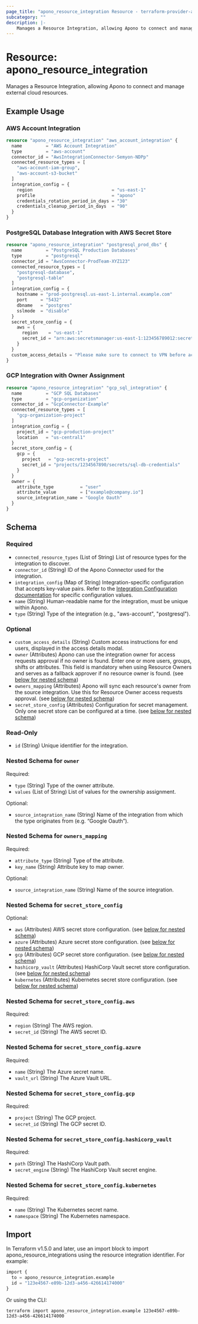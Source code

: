 ```yaml
---
page_title: "apono_resource_integration Resource - terraform-provider-apono"
subcategory: ""
description: |-
    Manages a Resource Integration, allowing Apono to connect and manage external cloud resources.
---
```


# Resource: apono_resource_integration

Manages a Resource Integration, allowing Apono to connect and manage external cloud resources.

## Example Usage

### AWS Account Integration

```terraform
resource "apono_resource_integration" "aws_account_integration" {
  name         = "AWS Account Integration"
  type         = "aws-account"
  connector_id = "AwsIntegrationConnector-Semyon-NDPp"
  connected_resource_types = [
    "aws-account-iam-group",
    "aws-account-s3-bucket"
  ]
  integration_config = {
    region                              = "us-east-1"
    profile                             = "apono"
    credentials_rotation_period_in_days = "30"
    credentials_cleanup_period_in_days  = "90"
  }
}
```

### PostgreSQL Database Integration with AWS Secret Store

```terraform
resource "apono_resource_integration" "postgresql_prod_dbs" {
  name         = "PostgreSQL Production Databases"
  type         = "postgresql"
  connector_id = "AwsConnector-ProdTeam-XYZ123"
  connected_resource_types = [
    "postgresql-database",
    "postgresql-table"
  ]
  integration_config = {
    hostname = "prod-postgresql.us-east-1.internal.example.com"
    port     = "5432"
    dbname   = "postgres"
    sslmode  = "disable"
  }
  secret_store_config = {
    aws = {
      region    = "us-east-1"
      secret_id = "arn:aws:secretsmanager:us-east-1:123456789012:secret:/prod/postgresql/apono"
    }
  }
  custom_access_details = "Please make sure to connect to VPN before accessing the DBs"
}
```

### GCP Integration with Owner Assignment 

```terraform
resource "apono_resource_integration" "gcp_sql_integration" {
  name         = "GCP SQL Databases"
  type         = "gcp-organization"
  connector_id = "GcpConnector-Example"
  connected_resource_types = [
    "gcp-organization-project"
  ]
  integration_config = {
    project_id = "gcp-production-project"
    location   = "us-central1"
  }
  secret_store_config = {
    gcp = {
      project   = "gcp-secrets-project"
      secret_id = "projects/1234567890/secrets/sql-db-credentials"
    }
  }
  owner = {
    attribute_type          = "user"
    attribute_value         = ["example@company.io"]
    source_integration_name = "Google Oauth"
  }
}
```

<!-- schema generated by tfplugindocs -->
## Schema

### Required

- `connected_resource_types` (List of String) List of resource types for the integration to discover.
- `connector_id` (String) ID of the Apono Connector used for the integration.
- `integration_config` (Map of String) Integration-specific configuration that accepts key-value pairs. Refer to the [Integration Configuration documentation](https://docs.apono.io/metadata-for-integration-config) for specific configuration values.
- `name` (String) Human-readable name for the integration, must be unique within Apono.
- `type` (String) Type of the integration (e.g., "aws-account", "postgresql").

### Optional

- `custom_access_details` (String) Custom access instructions for end users, displayed in the access details modal.
- `owner` (Attributes) Apono can use the integration owner for access requests approval if no owner is found. Enter one or more users, groups, shifts or attributes. This field is mandatory when using Resource Owners and serves as a fallback approver if no resource owner is found. (see [below for nested schema](#nestedatt--owner))
- `owners_mapping` (Attributes) Apono will sync each resource's owner from the source integration. Use this for Resource Owner access requests approval. (see [below for nested schema](#nestedatt--owners_mapping))
- `secret_store_config` (Attributes) Configuration for secret management. Only one secret store can be configured at a time. (see [below for nested schema](#nestedatt--secret_store_config))

### Read-Only

- `id` (String) Unique identifier for the integration.

<a id="nestedatt--owner"></a>
### Nested Schema for `owner`

Required:

- `type` (String) Type of the owner attribute.
- `values` (List of String) List of values for the ownership assignment.

Optional:

- `source_integration_name` (String) Name of the integration from which the type originates from (e.g. “Google Oauth”).


<a id="nestedatt--owners_mapping"></a>
### Nested Schema for `owners_mapping`

Required:

- `attribute_type` (String) Type of the attribute.
- `key_name` (String) Attribute key to map owner.

Optional:

- `source_integration_name` (String) Name of the source integration.


<a id="nestedatt--secret_store_config"></a>
### Nested Schema for `secret_store_config`

Optional:

- `aws` (Attributes) AWS secret store configuration. (see [below for nested schema](#nestedatt--secret_store_config--aws))
- `azure` (Attributes) Azure secret store configuration. (see [below for nested schema](#nestedatt--secret_store_config--azure))
- `gcp` (Attributes) GCP secret store configuration. (see [below for nested schema](#nestedatt--secret_store_config--gcp))
- `hashicorp_vault` (Attributes) HashiCorp Vault secret store configuration. (see [below for nested schema](#nestedatt--secret_store_config--hashicorp_vault))
- `kubernetes` (Attributes) Kubernetes secret store configuration. (see [below for nested schema](#nestedatt--secret_store_config--kubernetes))

<a id="nestedatt--secret_store_config--aws"></a>
### Nested Schema for `secret_store_config.aws`

Required:

- `region` (String) The AWS region.
- `secret_id` (String) The AWS secret ID.


<a id="nestedatt--secret_store_config--azure"></a>
### Nested Schema for `secret_store_config.azure`

Required:

- `name` (String) The Azure secret name.
- `vault_url` (String) The Azure Vault URL.


<a id="nestedatt--secret_store_config--gcp"></a>
### Nested Schema for `secret_store_config.gcp`

Required:

- `project` (String) The GCP project.
- `secret_id` (String) The GCP secret ID.


<a id="nestedatt--secret_store_config--hashicorp_vault"></a>
### Nested Schema for `secret_store_config.hashicorp_vault`

Required:

- `path` (String) The HashiCorp Vault path.
- `secret_engine` (String) The HashiCorp Vault secret engine.


<a id="nestedatt--secret_store_config--kubernetes"></a>
### Nested Schema for `secret_store_config.kubernetes`

Required:

- `name` (String) The Kubernetes secret name.
- `namespace` (String) The Kubernetes namespace.

## Import

In Terraform v1.5.0 and later, use an import block to import apono_resource_integrations using the resource integration identifier. For example:

```terraform
import {
  to = apono_resource_integration.example
  id = "123e4567-e89b-12d3-a456-426614174000"
}
```

Or using the CLI:

```shell
terraform import apono_resource_integration.example 123e4567-e89b-12d3-a456-426614174000
```
